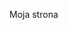 <html>

<head>
<title>Witam na mojej stronie</title>

</head>

<body>
<p>Moja strona</p>
</body>

</html> 
